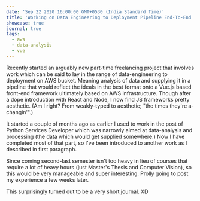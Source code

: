 ```yaml
---
date: 'Sep 22 2020 16:00:00 GMT+0530 (India Standard Time)'
title: 'Working on Data Engineering to Deployment Pipeline End-To-End '
showcase: true
journal: true
tags: 
  - aws
  - data-analysis
  - vue
---
```


Recently started an arguably new part-time freelancing project that involves work which can be said to lay in the range of data-engineering to deployment on AWS bucket. Meaning analysis of data and supplying it in a pipeline that would reflect the ideals in the best format onto a Vue.js based front-end framework ultimately based on AWS infrastructure. Though after a dope introduction with React and Node, I now find JS frameworks pretty aesthetic. (Am I right? From weakly-typed to aesthetic; "the times they're a-changin'".)

It started a couple of months ago as earlier I used to work in the post of Python Services Developer which was narrowly aimed at data-analysis and processing (the data which would get supplied somewhere.) Now I have completed most of that part, so I've been introduced to another work as I described in first paragraph. 

Since coming second-last semester isn't too heavy in lieu of courses that require a lot of heavy hours (just Master's Thesis and Computer Vision), so this would be very manageable and super interesting. Prolly going to post my experience a few weeks later.

This surprisingly turned out to be a very short journal. XD



		
		
